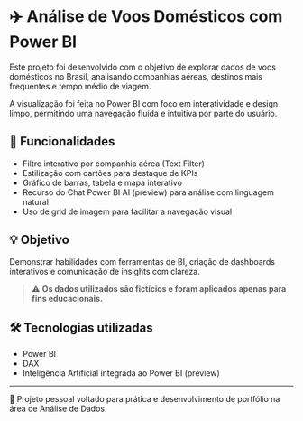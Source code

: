 
# ✈️ Análise de Voos Domésticos com Power BI

Este projeto foi desenvolvido com o objetivo de explorar dados de voos domésticos no Brasil, analisando companhias aéreas, destinos mais frequentes e tempo médio de viagem.

A visualização foi feita no Power BI com foco em interatividade e design limpo, permitindo uma navegação fluida e intuitiva por parte do usuário.

## 🔧 Funcionalidades

- Filtro interativo por companhia aérea (Text Filter)
- Estilização com cartões para destaque de KPIs
- Gráfico de barras, tabela e mapa interativo
- Recurso do Chat Power BI AI (preview) para análise com linguagem natural
- Uso de grid de imagem para facilitar a navegação visual

## 💡 Objetivo

Demonstrar habilidades com ferramentas de BI, criação de dashboards interativos e comunicação de insights com clareza.

> ⚠️ **Os dados utilizados são fictícios e foram aplicados apenas para fins educacionais.**

## 🛠️ Tecnologias utilizadas

- Power BI
- DAX
- Inteligência Artificial integrada ao Power BI (preview)

---

📌 Projeto pessoal voltado para prática e desenvolvimento de portfólio na área de Análise de Dados.
